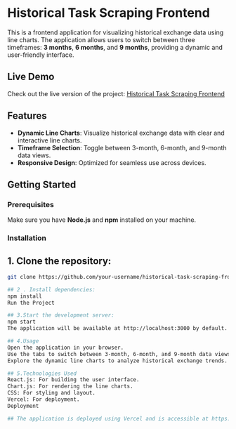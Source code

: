 # Historical Task Scraping Frontend

This is a frontend application for visualizing historical exchange data using line charts. The application allows users to switch between three timeframes: **3 months**, **6 months**, and **9 months**, providing a dynamic and user-friendly interface.

## Live Demo

Check out the live version of the project: [Historical Task Scraping Frontend](https://historical-dtat-scraping-frontend.vercel.app/)

## Features

- **Dynamic Line Charts**: Visualize historical exchange data with clear and interactive line charts.
- **Timeframe Selection**: Toggle between 3-month, 6-month, and 9-month data views.
- **Responsive Design**: Optimized for seamless use across devices.

## Getting Started

### Prerequisites

Make sure you have **Node.js** and **npm** installed on your machine.

### Installation
## 1. Clone the repository:
   ```bash
   git clone https://github.com/your-username/historical-task-scraping-frontend.git

## 2 . Install dependencies:
npm install
Run the Project

## 3.Start the development server:
npm start
The application will be available at http://localhost:3000 by default.

## 4.Usage
Open the application in your browser.
Use the tabs to switch between 3-month, 6-month, and 9-month data views.
Explore the dynamic line charts to analyze historical exchange trends.

## 5.Technologies Used
React.js: For building the user interface.
Chart.js: For rendering the line charts.
CSS: For styling and layout.
Vercel: For deployment.
Deployment

## The application is deployed using Vercel and is accessible at https://historical-dtat-scraping-frontend.vercel.app/
